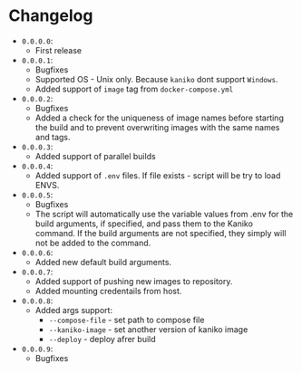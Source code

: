 # Changelog
* `0.0.0.0`:
    * First release
* `0.0.0.1`:
    * Bugfixes
    * Supported OS - Unix only. Because `kaniko` dont support `Windows`.
    * Added support of `image` tag from `docker-compose.yml`
* `0.0.0.2`:
    * Bugfixes
    * Added a check for the uniqueness of image names before starting the build and to prevent overwriting images with the same names and tags.
* `0.0.0.3`:
    * Added support of parallel builds
* `0.0.0.4`:
    * Added support of `.env` files. If file exists - script will be try to load ENVS.
* `0.0.0.5`:
    * Bugfixes
    * The script will automatically use the variable values from .env for the build arguments, if specified, and pass them to the Kaniko command. If the build arguments are not specified, they simply will not be added to the command.
* `0.0.0.6`:
    * Added new default build arguments.
* `0.0.0.7`:
    * Added support of pushing new images to repository.
    * Added mounting credentails from host.
* `0.0.0.8`:
    * Added args support:
        * `--compose-file` - set path to compose file
        * `--kaniko-image` - set another version of kaniko image
        * `--deploy` - deploy afrer build
* `0.0.0.9`:
    * Bugfixes